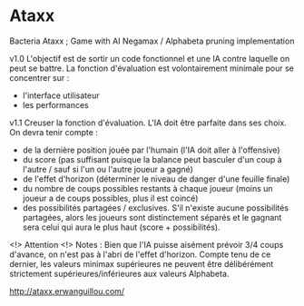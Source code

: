 # Ataxx
Bacteria Ataxx ; Game with AI Negamax / Alphabeta pruning implementation

v1.0
L'objectif est de sortir un code fonctionnel et une IA contre laquelle on peut se battre.
La fonction d'évaluation est volontairement minimale pour se concentrer sur :

- l'interface utilisateur
- les performances

v1.1
Creuser la fonction d'évaluation. L'IA doit être parfaite dans ses choix.
On devra tenir compte :

- de la dernière position jouée par l'humain (l'IA doit aller à l'offensive)
- du score (pas suffisant puisque la balance peut basculer d'un coup à l'autre / sauf si l'un ou l'autre joueur a gagné)
- de l'effet d'horizon (déterminer le niveau de danger d'une feuille finale)
- du nombre de coups possibles restants à chaque joueur (moins un joueur a de coups possibles, plus il est coincé)
- des possibilités partagées / exclusives. S'il n'existe aucune possibilités partagées, alors les joueurs sont distinctement séparés et le gagnant sera celui qui aura le plus haut (score + possibilités).

<!> Attention <!> Notes :
Bien que l'IA puisse aisément prévoir 3/4 coups d'avance, on n'est pas à l'abri de l'effet d'horizon.
Compte tenu de ce dernier, les valeurs minimax supérieures ne peuvent être délibérément strictement supérieures/inférieures aux valeurs Alphabeta.

http://ataxx.erwanguillou.com/

